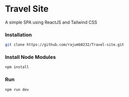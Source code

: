 # Travel Site
A simple SPA using ReactJS and Tailwind CSS


### Installation

``` bash
git clone https://github.com/rajumb0232/Travel-site.git
```

### Install Node Modules
``` bash
npm install
```

### Run
``` bash
npm run dev
```
